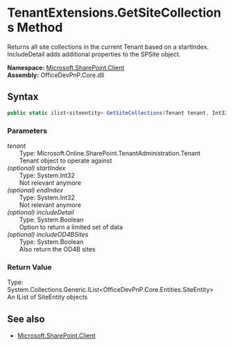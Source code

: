 # TenantExtensions.GetSiteCollections Method  
Returns all site collections in the current Tenant based on a startIndex. IncludeDetail adds additional properties to the SPSite object.  

**Namespace:** [Microsoft.SharePoint.Client](Microsoft.SharePoint.Client.md)  
**Assembly:** OfficeDevPnP.Core.dll  
## Syntax
```C#
public static ilist<siteentity> GetSiteCollections(Tenant tenant, Int32 startIndex, Int32 endIndex, Boolean includeDetail, Boolean includeOD4BSites)
```
### Parameters
*tenant*  
&emsp;&emsp;Type: Microsoft.Online.SharePoint.TenantAdministration.Tenant  
&emsp;&emsp;Tenant object to operate against  
*(optional) startIndex*  
&emsp;&emsp;Type: System.Int32  
&emsp;&emsp;Not relevant anymore  
*(optional) endIndex*  
&emsp;&emsp;Type: System.Int32  
&emsp;&emsp;Not relevant anymore  
*(optional) includeDetail*  
&emsp;&emsp;Type: System.Boolean  
&emsp;&emsp;Option to return a limited set of data  
*(optional) includeOD4BSites*  
&emsp;&emsp;Type: System.Boolean  
&emsp;&emsp;Also return the OD4B sites  
### Return Value
Type: System.Collections.Generic.IList<OfficeDevPnP.Core.Entities.SiteEntity>  
An IList of SiteEntity objects

## See also
- [Microsoft.SharePoint.Client](Microsoft.SharePoint.Client.md)
